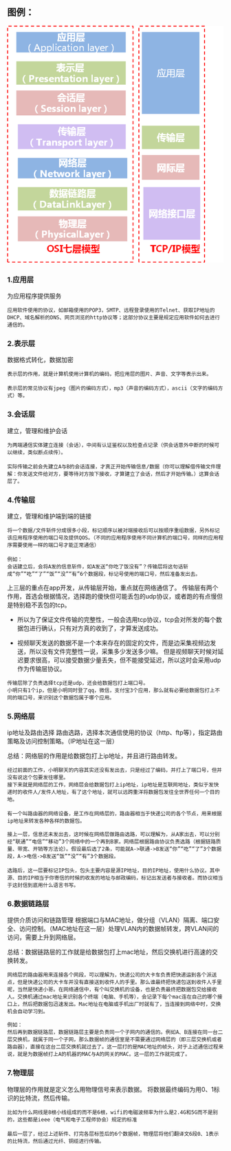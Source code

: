 
## 图例：
![](./img/osi分层-tcp分层.png)

### 1.应用层
为应用程序提供服务
```
应用软件使用的协议，如邮箱使用的POP3，SMTP、远程登录使用的Telnet、获取IP地址的DHCP、域名解析的DNS、网页浏览的http协议等；这部分协议主要是规定应用软件如何去进行通信的。
```

### 2.表示层
数据格式转化，数据加密
```
表示层的作用，就是计算机使用计算机的编码，把应用层的图片、声音、文字等表示出来。

表示层的常见协议有jpeg（图片的编码方式），mp3（声音的编码方式），ascii（文字的编码方式）等。
```

### 3.会话层
建立，管理和维护会话
```
为两端通信实体建立连接（会话），中间有认证鉴权以及检查点记录（供会话意外中断的时候可以继续，类似断点续传）。

实际传输之前会先建立A与B的会话连接，才真正开始传输信息/数据（你可以理解借传输文件理解：你发送文件给对方，要等待对方按下接收，才算建立了会话，然后才开始传输。）这算会话层了。
```

### 4.传输层
建立，管理和维护端到端的链接
```
将一个数据/文件斩件分成很多小段，标记顺序以被对端接收后可以按顺序重组数据，另外标记该应用程序使用的端口号及提供QOS。（不同的应用程序使用不同计算机的端口号，同样的应用程序需要使用一样的端口号才能正常通信）

例如：
会话建立后，会将A发的信息斩件，如A发送“你吃了饭没有”？传输层将这句话斩成“你”“吃”“了”“饭”“没”“有”6个数据段，标记号使用的端口号，然后准备发出去。
```

上三层的重点在app开发，从传输层开始，重点就在网络通信了。
传输层有两个作用，首选会根据情况，选择跑的傻快但可能丢包的udp协议，或者跑的有点慢但是特别稳不丢包的tcp。

* 所以为了保证文件传输的完整性，一般会选用tcp协议，tcp会对所发的每个数据包进行确认，只有对方真的收到了，才算发送成功。

* 视频聊天发送的数据不是一个本来存在的固定的文件，而是边采集视频边发送，所以没有文件完整性一说，采集多少发送多少嘛。
但是视频聊天时候对延迟要求很高，可以接受数据少量丢失，但不能接受延迟，所以这时会采用udp作为传输层协议。
```
传输层除了负责选择tcp还是udp，还会给数据包打上端口号。
小明只有1个ip，但是小明同时登了qq，微信，支付宝3个应用，那么就有必要给数据包打上不同的端口号，来识别这个数据包属于哪个应用。
```

### 5.网络层
ip地址及路由选择
路由选路，选择本次通信使用的协议（http、ftp等），指定路由策略及访问控制策略。（IP地址在这一层）

总结：网络层的作用是给数据包打上ip地址，并且进行路由转发。
```
经过前面的工作，小明聊天的内容其实还没有发出去，只是经过了编码，并打上了端口号，但并没有说这个包要发往哪里。
接下来就是网络层的工作，网络层会给数据包打上ip地址，ip地址是互联网地址，类似于发快递时的收件人/发件人地址，有了这个地址，就可以远跨重洋将数据包发往全世界任何一个目的地。

有一个叫路由器的网络设备，是工作在网络层的，路由器相当于快递公司的各个节点，用来根据ip地址来转发各种各样的数据包。
```

```
接上一层，信息还未发出去，这时候在网络层做路由选路，可以理解为，从A家出去，可以分别经“联通”“电信”“移动”3个网络中的一个再到B家。网络层根据路由协议负责选路（根据链路质量、带宽、开销等方法论）。假设最后选了2条，可能就A->联通->B发送“你”“吃”“了”3个数据段，A->电信->B发送“饭”“没”“有”3个数据段。

选路后，这一层要标记IP包头，包头主要内容是源IP地址，目的IP地址，使用什么协议。其中源、目的IP相当于你寄信的时候的收发的地址与邮政编码，标记出发送者与接收者。而协议相当于这封信到底用什么语言书写。
```

### 6.数据链路层
提供介质访问和链路管理
根据端口与MAC地址，做分组（VLAN）隔离、端口安全、访问控制。（MAC地址在这一层）处理VLAN内的数据帧转发，跨VLAN间的访问，需要上升到网络层。

总结：数据链路层的工作就是给数据包打上mac地址，然后交换机进行高速的交换转发。
```
网络层的路由器用来连接各个网段，可以理解为，快递公司的大卡车负责把快递运到各个派送点，但是快递公司的大卡车并没有直接送到收件人的手里。那么谁最终把快递包送到收件人手里呢，当然是快递小哥。在网络通信中，有个叫交换机的设备，也是负责最终把数据包交给接收人。交换机通过mac地址来识别各个终端（电脑、手机等），会记录下每个mac连在自己的哪个接口上，然后把数据包迅速发出。Mac地址在电脑或手机出厂时就有了，当连接到网络中时，交换机会自动学习到。
```

```
例如：
然后再到数据链路层，数据链路层主要是负责同一个子网内的通信的。例如A、B连接在同一台二层交换机，就属于同一个子网，那么数据帧的通信室是不需要通过网络层的（即三层交换机或者路由器），直接在这台二层交换机就过去了。这一层打的是MAC地址的帧头，对于上述通信过程来说，就是为数据帧打上A的机器的MAC与A的网关的MAC。这一层的工作就完成了。
```

### 7.物理层
物理层的作用就是定义怎么用物理信号来表示数据。
将数据最终编码为用0、1标识的比特流，然后传输。
```
比如为什么网线是8根小线组成的而不是6根，wifi的电磁波频率为什么是2.4G和5G而不是别的，这些都是ieee（电气和电子工程师协会）规定的标准

最后一层了，经过上述斩件、打完各层标签后的6个数据帧，物理层将他们翻译文6段0、1表示的比特流，然后通过光纤、铜缆进行传输。
```